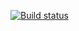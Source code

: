 [![Build status](https://ci.appveyor.com/api/projects/status/mwq9spm47snrnj7k?svg=true)](https://ci.appveyor.com/project/EleonoraPopushoi/testmodeoftheproject)